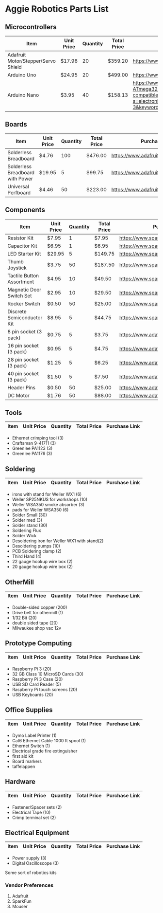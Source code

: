 # Aggie Robotics Parts List

## Microcontrollers
Item | Unit Price | Quantity | Total Price | Purchase Link
------------ | ------------ | ------------ | ------------ | ------------
Adafruit Motor/Stepper/Servo Shield | $17.96 | 20 |  $359.20 | https://www.adafruit.com/product/1438
Arduino Uno | $24.95 | 20 | $499.00 | https://www.adafruit.com/product/50
Arduino Nano | $3.95 | 40 | $158.13 | https://www.amazon.com/Arduino-Elegoo-ATmega328P-without-compatible/dp/B0713XK923/ref=sr_1_3?s=electronics&ie=UTF8&qid=1506629392&sr=1-3&keywords=arduino+nano

## Boards
Item | Unit Price | Quantity | Total Price | Purchase Link
------------ | ------------ | ------------ | ------------ | ------------
Solderless Breadboard | $4.76 | 100 | $476.00 | https://www.adafruit.com/product/239
Solderless Breadboard with Power | $19.95 | 5 | $99.75 | https://www.adafruit.com/product/443
Universal Perfboard | $4.46 | 50 | $223.00 | https://www.adafruit.com/product/2670


## Components
Item | Unit Price | Quantity | Total Price | Purchase Link
------------ | ------------ | ------------ | ------------ | ------------
Resistor Kit | $7.95 | 1 | $7.95 |  https://www.sparkfun.com/products/10969
Capacitor Kit | $6.95 | 1 | $6.95 | https://www.sparkfun.com/products/13698
LED Starter Kit | $29.95 | 5 | $149.75 | https://www.sparkfun.com/products/13234
Thumb Joystick  | $3.75 | 50 | $187.50 |  https://www.sparkfun.com/products/9032
Tactile Button Assortment | $4.95 | 10 | $49.50 | https://www.sparkfun.com/products/10302
Magnetic Door Switch Set | $2.95 | 10 | $29.50 | https://www.sparkfun.com/products/13247
Rocker Switch | $0.50 | 50 | $25.00 | https://www.sparkfun.com/products/11138
Discrete Semiconductor Kit | $8.95 | 5 | $44.75 | https://www.sparkfun.com/products/13682
8 pin socket (3 pack) | $0.75 | 5 | $3.75 | https://www.adafruit.com/product/2202
16 pin socket (3 pack) | $0.95 | 5 | $4.75 | https://www.adafruit.com/product/2203
28 pin socket (3 pack) | $1.25 | 5 | $6.25 | https://www.adafruit.com/product/2205
40 pin socket (3 pack)  | $1.50 | 5 | $7.50 | https://www.adafruit.com/product/2207
Header Pins | $0.50 | 50 | $25.00 | https://www.adafruit.com/product/3002
DC Motor | $1.76 | 50 | $88.00 | https://www.adafruit.com/product/711


## Tools
Item | Unit Price | Quantity | Total Price | Purchase Link
------------ | ------------ | ------------ | ------------ | ------------
* Ethernet crimping tool (3)
* Craftsman 9-41711 (3)
* Greenlee PA1123 (3)
* Greenlee PA1176 (3)


## Soldering
Item | Unit Price | Quantity | Total Price | Purchase Link
------------ | ------------ | ------------ | ------------ | ------------
* irons with stand for Weller WX1 (6)
* Weller SP25NKUS for workshops (10)
* Weller WSA350 smoke absorber (3)
* pads for Weller WSA350 (6)
* Solder Small (30)
* Solder med (3)
* Solder stand (30)
* Soldering Flux
* Solder Wick
* Desoldering iron for Weller WX1 with stand(2)
* Desoldering pumps (10)
* PCB Soldering clamp (2)
* Third Hand (4)
* 22 gauge hookup wire box (2)
* 20 gauge hookup wire box (2)


## OtherMill
Item | Unit Price | Quantity | Total Price | Purchase Link
------------ | ------------ | ------------ | ------------ | ------------
* Double-sided copper (200)
* Drive belt for othermill (1)
* 1/32 Bit (20)
* double sided tape (20)
* Milwaukee shop vac 12v


## Prototype Computing
Item | Unit Price | Quantity | Total Price | Purchase Link
------------ | ------------ | ------------ | ------------ | ------------
* Raspberry Pi 3 (20)
* 32 GB Class 10 MicroSD Cards (30)
* Raspberry Pi 3 Case (20)
* USB SD Card Reader (5)
* Raspberry Pi touch screens (20)
* USB Keyboards (20)


## Office Supplies
Item | Unit Price | Quantity | Total Price | Purchase Link
------------ | ------------ | ------------ | ------------ | ------------
* Dymo Label Printer (1)
* Cat6 Ethernet Cable 1000 ft spool (1)
* Ethernet Switch (1)
* Electrical grade fire extinguisher
* first aid kit
* Board markers
* taffelappen


## Hardware
Item | Unit Price | Quantity | Total Price | Purchase Link
------------ | ------------ | ------------ | ------------ | ------------
* Fastener/Spacer sets (2)
* Electrical Tape (10)
* Crimp terminal set (2)


## Electrical Equipment
Item | Unit Price | Quantity | Total Price | Purchase Link
------------ | ------------ | ------------ | ------------ | ------------
* Power supply (3)
* Digital Oscilloscope (3)

Some sort of robotics kits

### Vendor Preferences
1. Adafruit
2. SparkFun
3. Mouser
